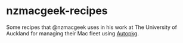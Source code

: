 # nzmacgeek-recipes
Some recipes that @nzmacgeek uses in his work at The University of Auckland
for managing their Mac fleet using [Autopkg](https://github.com/autopkg/autopkg).
